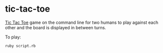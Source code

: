 # tic-tac-toe
[Tic Tac Toe](https://www.theodinproject.com/lessons/ruby-tic-tac-toe) 
game on the command line for two humans to play against each other and the
board is displayed in between turns.

To play:
```
ruby script.rb
```
